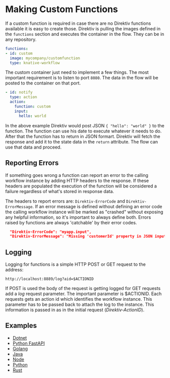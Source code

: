 # Making Custom Functions

If a custom function is required in case there are no Direktiv functions available it is easy to create those. Direktiv is pulling the images defined in the `functions` section and executes the container in the flow. They can be in any repository.

```yaml title="Custom Function"
functions:
- id: custom
  image: mycompany/customfunction
  type: knative-workflow
```

The custom container just need to implement a few things. The most important requirement is to listen to port `8080`. The data in the flow will be posted to the container on that port. 

```yaml title="Input"
- id: notify
  type: action
  action:
    function: custom
    input:
      hello: world
```

In the above example Direktiv would post JSON `{ "hello": "world" }` to the function. The function can use his date to execute whatever it needs to do. After that the function has to return in JSON formart. Direktiv will fetch the response and add it to the state data in the `return` attribute. The flow can use that data and proceed. 

## Reporting Errors

If something goes wrong a function can report an error to the calling workflow instance by adding HTTP headers to the response. If these headers are populated the execution of the function will be considered a failure regardless of what's stored in response data.

The headers to report errors are: `Direktiv-ErrorCode` and `Direktiv-ErrorMessage`. If an error message is defined without defining an error code the calling workflow instance will be marked as "crashed" without exposing any helpful information, so it's important to always define both. Errors raised by functions are always 'catchable' by their error codes.

```json title="Error Headers"
  "Direktiv-ErrorCode": "myapp.input",
  "Direktiv-ErrorMessage": "Missing 'customerId' property in JSON input."
```

## Logging

Logging for functions is a simple HTTP POST or GET request to the address:

`http://localhost:8889/log?aid=$ACTIONID`

If POST is used the body of the request is getting logged for GET requests add a *log* request parameter. The important parameter is $ACTIONID. Each requests gets an action id which identifies the workflow instance. This parameter has to be passed back to attach the log to the instance. This information is passed in as in the initial request (*Direktiv-ActionID*).

## Examples

- [Dotnet](https://github.com/direktiv/direktiv.github.io/tree/main/examples/dotnet)
- [Python FastAPI](https://github.com/direktiv/direktiv.github.io/tree/main/examples/fastapi)
- [Golang](https://github.com/direktiv/direktiv.github.io/tree/main/examples/golang)
- [Java](https://github.com/direktiv/direktiv.github.io/tree/main/examples/java)
- [Node](https://github.com/direktiv/direktiv.github.io/tree/main/examples/nodejs)
- [Python](https://github.com/direktiv/direktiv.github.io/tree/main/examples/python)
- [Rust](https://github.com/direktiv/direktiv.github.io/tree/main/examples/rust)

